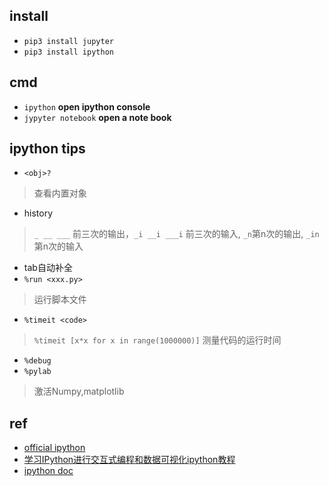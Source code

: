 ## install
+ `pip3 install jupyter`
+ `pip3 install ipython`

## cmd
+ `ipython` **open ipython console**
+ `jypyter notebook`  **open a note book**

## ipython tips
+ `<obj>?`  
>查看内置对象
+ history
> `_ __ ___` 前三次的输出，`_i __i ___i` 前三次的输入, `_n`第n次的输出, `_in`第n次的输入
+ tab自动补全
+ `%run <xxx.py>` 
>运行脚本文件
+ `%timeit <code>`
>`%timeit [x*x for x in range(1000000)]` 测量代码的运行时间
+ `%debug`
+ `%pylab`
> 激活Numpy,matplotlib

## ref
+ [official ipython](https://ipython.org/)
+ [学习IPython进行交互式编程和数据可视化ipython教程](https://itacey.gitbooks.io/learning_ipython/content/%E7%AC%AC%E9%9B%B6%E7%AB%A0.html)
+ [ipython doc](http://ipython.readthedocs.io/en/stable/interactive/tutorial.html)